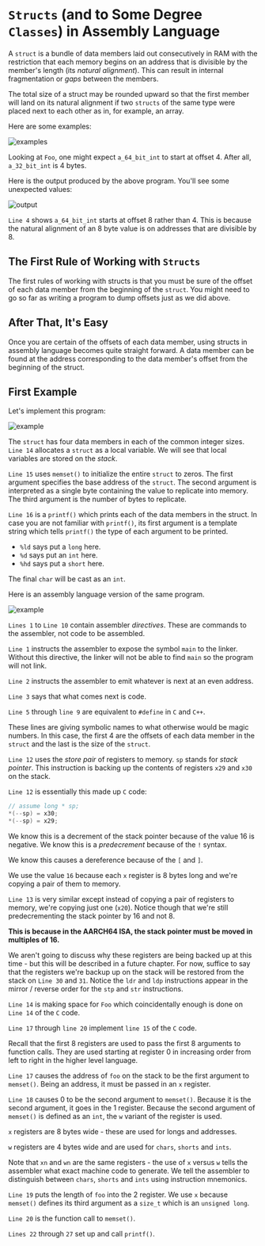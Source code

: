 # `Structs` (and to Some Degree `Classes`) in Assembly Language

A `struct` is a bundle of data members laid out consecutively in RAM with the restriction that each memory begins on an address that is divisible by the member's length (its *natural alignment*). This can result in internal fragmentation or *gaps* between the members.

The total size of a struct may be rounded upward so that the first member will land on its natural alignment if two `structs` of the same type were placed next to each other as in, for example, an array.

Here are some examples:

![examples](./struct01.png)

Looking at `Foo`, one might expect `a_64_bit_int` to start at offset 4. After all, `a_32_bit_int` is 4 bytes.

Here is the output produced by the above program. You'll see some unexpected values:

![output](./struct02.png)

`Line 4` shows `a_64_bit_int` starts at offset 8 rather than 4. This is because the natural alignment of an 8 byte value is on addresses that are divisible by 8.

## The First Rule of Working with `Structs`

The first rules of working with structs is that you must be sure of the offset of each data member from the beginning of the `struct`. You might need to go so far as writing a program to dump offsets just as we did above.

## After That, It's Easy

Once you are certain of the offsets of each data member, using structs in assembly language becomes quite straight forward. A data member can be found at the address corresponding to the data member's offset from the beginning of the struct.

## First Example

Let's implement this program:

![example](./struct03.png)

The `struct` has four data members in each of the common integer sizes. `Line 14` allocates a `struct` as a local variable. We will see that local variables are stored on the *stack*.

`Line 15` uses `memset()` to initialize the entire `struct` to zeros. The first argument specifies the base address of the `struct`. The second argument is interpreted as a single byte containing the value to replicate into memory. The third argument is the number of bytes to replicate.

`Line 16` is a `printf()` which prints each of the data members in the struct. In case you are not familiar with `printf()`, its first argument is a template string which tells `printf()` the type of each argument to be printed. 

* `%ld` says put a `long` here.
* `%d` says put an `int` here.
* `%hd` says put a `short` here.

The final `char` will be cast as an `int`.

Here is an assembly language version of the same program.

![example](./struct04.png)

`Lines 1` to `Line 10` contain assembler *directives*. These are commands to the assembler, not code to be assembled.

`Line 1` instructs the assembler to expose the symbol `main` to the linker. Without this directive, the linker will not be able to find `main` so the program will not link.

`Line 2` instructs the assembler to emit whatever is next at an even address.

`Line 3` says that what comes next is code.

`Line 5` through `line 9` are equivalent to `#define` in `C` and `C++`.

These lines are giving symbolic names to what otherwise would be magic numbers. In this case, the first 4 are the offsets of each data member in the `struct` and the last is the size of the `struct`.

`Line 12` uses the *store pair* of registers to memory. `sp` stands for *stack pointer*. This instruction is backing up the contents of registers `x29` and `x30` on the stack.

`Line 12` is essentially this made up `C` code:

```c
// assume long * sp;
*(--sp) = x30;
*(--sp) = x29;
```

We know this is a decrement of the stack pointer because of the value 16 is negative. We know this is a *predecrement* because of the `!` syntax.

We know this causes a dereference because of the `[` and `]`.

We use the value `16` because each `x` register is 8 bytes long and we're copying a pair of them to memory.

`Line 13` is very similar except instead of copying a pair of registers to memory, we're copying just one (`x20`). Notice though that we're still predecrementing the stack pointer by 16 and not 8. 

**This is because in the AARCH64 ISA, the stack pointer must be moved in multiples of 16.**

We aren't going to discuss why these registers are being backed up at this time - but this will be described in a future chapter. For now, suffice to say that the registers we're backup up on the stack will be restored from the stack on `Line 30` and `31`. Notice the `ldr` and `ldp` instructions appear in the mirror / reverse order for the `stp` and `str` instructions.

`Line 14` is making space for `Foo` which coincidentally enough is done on `Line 14` of the `C` code.

`Line 17` through `line 20` implement `line 15` of the `C` code.

Recall that the first 8 registers are used to pass the first 8 arguments to function calls. They are used starting at register 0 in increasing order from left to right in the higher level language.

`Line 17` causes the address of `foo` on the stack to be the first argument to `memset()`. Being an address, it must be passed in an `x` register.

`Line 18` causes 0 to be the second argument to `memset()`. Because it is the second argument, it goes in the 1 register. Because the second argument of `memset()` is defined as an `int`, the `w` variant of the register is used.

`x` registers are 8 bytes wide - these are used for longs and addresses.

`w` registers are 4 bytes wide and are used for `chars`, `shorts` and `ints`.

Note that `xn` and `wn` are the same registers - the use of `x` versus `w` tells the assembler what exact machine code to generate. We tell the assembler to distinguish between `chars`, `shorts` and `ints` using instruction mnemonics.

`Line 19` puts the length of `foo` into the 2 register. We use `x` because `memset()` defines its third argument as a `size_t` which is an `unsigned long`.

`Line 20` is the function call to `memset()`.

`Lines 22` through `27` set up and call `printf()`.
